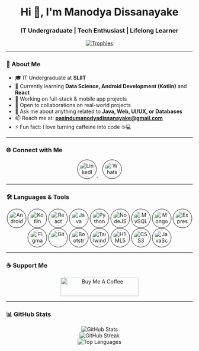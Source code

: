 <h1 align="center">Hi 👋, I'm Manodya Dissanayake</h1>
<h3 align="center">IT Undergraduate | Tech Enthusiast | Lifelong Learner</h3>

<p align="center">
  <a href="https://github.com/ryo-ma/github-profile-trophy">
    <img src="https://github-profile-trophy.vercel.app/?username=man0dya&theme=onedark" alt="Trophies" />
  </a>
</p>

---

### 🚀 About Me

- 🎓 IT Undergraduate at **SLIIT**
- 🌱 Currently learning **Data Science, Android Development (Kotlin)** and **React**
- 🔭 Working on full-stack & mobile app projects
- 🤝 Open to collaborations on real-world projects
- 💬 Ask me about anything related to **Java, Web, UI/UX, or Databases**
- 📫 Reach me at: **pasindumanodyadissanayake@gmail.com**
- ⚡ Fun fact: I love turning caffeine into code ☕💻

---

### 🌐 Connect with Me

<p align="center">
  <a href="https://linkedin.com/in/manodyadissanayake" target="_blank">
    <img src="https://cdn.jsdelivr.net/npm/simple-icons@v9/icons/linkedin.svg" alt="LinkedIn" width="40" height="40" style="background-color: #ffffff; border-radius: 50%; padding: 5px; border: 1px solid #000000;" />
  </a>
  &nbsp;&nbsp;
  <a href="https://wa.me/94707505656" target="_blank">
    <img src="https://cdn.jsdelivr.net/npm/simple-icons@v9/icons/whatsapp.svg" alt="WhatsApp" width="40" height="40" style="background-color: #ffffff; border-radius: 50%; padding: 5px; border: 1px solid #000000;" />
  </a>
</p>

---

### 🛠️ Languages & Tools

<p align="center">
  <img src="https://cdn.jsdelivr.net/gh/devicons/devicon/icons/android/android-original-wordmark.svg" width="40" height="40" style="background-color: #ffffff; border-radius: 50%; padding: 5px; border: 1px solid #000000;" alt="Android"/>
  <img src="https://www.vectorlogo.zone/logos/kotlinlang/kotlinlang-icon.svg" width="40" height="40" style="background-color: #ffffff; border-radius: 50%; padding: 5px; border: 1px solid #000000;" alt="Kotlin"/>
  <img src="https://cdn.jsdelivr.net/gh/devicons/devicon/icons/react/react-original-wordmark.svg" width="40" height="40" style="background-color: #ffffff; border-radius: 50%; padding: 5px; border: 1px solid #000000;" alt="React"/>
  <img src="https://cdn.jsdelivr.net/gh/devicons/devicon/icons/java/java-original.svg" width="40" height="40" style="background-color: #ffffff; border-radius: 50%; padding: 5px; border: 1px solid #000000;" alt="Java"/>
  <img src="https://cdn.jsdelivr.net/gh/devicons/devicon/icons/python/python-original.svg" width="40" height="40" style="background-color: #ffffff; border-radius: 50%; padding: 5px; border: 1px solid #000000;" alt="Python"/>
  <img src="https://cdn.jsdelivr.net/gh/devicons/devicon/icons/nodejs/nodejs-original-wordmark.svg" width="40" height="40" style="background-color: #ffffff; border-radius: 50%; padding: 5px; border: 1px solid #000000;" alt="NodeJS"/>
  <img src="https://cdn.jsdelivr.net/gh/devicons/devicon/icons/mysql/mysql-original-wordmark.svg" width="40" height="40" style="background-color: #ffffff; border-radius: 50%; padding: 5px; border: 1px solid #000000;" alt="MySQL"/>
  <img src="https://cdn.jsdelivr.net/gh/devicons/devicon/icons/mongodb/mongodb-original-wordmark.svg" width="40" height="40" style="background-color: #ffffff; border-radius: 50%; padding: 5px; border: 1px solid #000000;" alt="MongoDB"/>
  <img src="https://cdn.jsdelivr.net/gh/devicons/devicon/icons/express/express-original-wordmark.svg" width="40" height="40" style="background-color: #ffffff; border-radius: 50%; padding: 5px; border: 1px solid #000000;" alt="ExpressJS"/>
  <img src="https://www.vectorlogo.zone/logos/figma/figma-icon.svg" width="40" height="40" style="background-color: #ffffff; border-radius: 50%; padding: 5px; border: 1px solid #000000;" alt="Figma"/>
  <img src="https://www.vectorlogo.zone/logos/git-scm/git-scm-icon.svg" width="40" height="40" style="background-color: #ffffff; border-radius: 50%; padding: 5px; border: 1px solid #000000;" alt="Git"/>
  <img src="https://cdn.jsdelivr.net/gh/devicons/devicon/icons/bootstrap/bootstrap-plain-wordmark.svg" width="40" height="40" style="background-color: #ffffff; border-radius: 50%; padding: 5px; border: 1px solid #000000;" alt="Bootstrap"/>
  <img src="https://www.vectorlogo.zone/logos/tailwindcss/tailwindcss-icon.svg" width="40" height="40" style="background-color: #ffffff; border-radius: 50%; padding: 5px; border: 1px solid #000000;" alt="TailwindCSS"/>
  <img src="https://cdn.jsdelivr.net/gh/devicons/devicon/icons/html5/html5-original-wordmark.svg" width="40" height="40" style="background-color: #ffffff; border-radius: 50%; padding: 5px; border: 1px solid #000000;" alt="HTML5"/>
  <img src="https://cdn.jsdelivr.net/gh/devicons/devicon/icons/css3/css3-original-wordmark.svg" width="40" height="40" style="background-color: #ffffff; border-radius: 50%; padding: 5px; border: 1px solid #000000;" alt="CSS3"/>
  <img src="https://cdn.jsdelivr.net/gh/devicons/devicon/icons/javascript/javascript-original.svg" width="40" height="40" style="background-color: #ffffff; border-radius: 50%; padding: 5px; border: 1px solid #000000;" alt="JavaScript"/>
</p>

---

### ☕ Support Me

<p align="center">
  <a href="https://www.buymeacoffee.com/manodyadissanayake">
    <img src="https://cdn.buymeacoffee.com/buttons/v2/default-yellow.png" height="50" width="210" alt="Buy Me A Coffee"/>
  </a>
</p>

---

### 📊 GitHub Stats

<p align="center">
  <img src="https://github-readme-stats.vercel.app/api?username=man0dya&show_icons=true&theme=radical" alt="GitHub Stats" />
  <br/>
  <img src="https://github-readme-streak-stats.herokuapp.com/?user=man0dya&theme=radical" alt="GitHub Streak" />
  <br/>
  <img src="https://github-readme-stats.vercel.app/api/top-langs?username=man0dya&layout=compact&theme=radical" alt="Top Languages" />
</p>


